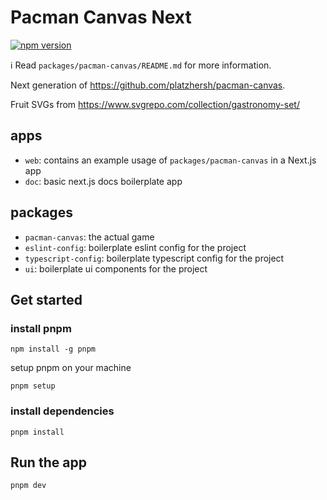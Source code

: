 # Pacman Canvas Next

[![npm version](https://badgen.net/npm/v/@platzh1rsch/pacman-canvas)](https://www.npmjs.com/package/@platzh1rsch/pacman-canvas)

ℹ️ Read `packages/pacman-canvas/README.md` for more information.

Next generation of https://github.com/platzhersh/pacman-canvas.

Fruit SVGs from https://www.svgrepo.com/collection/gastronomy-set/

## apps

- `web`: contains an example usage of `packages/pacman-canvas` in a Next.js app
- `doc`: basic next.js docs boilerplate app

## packages

- `pacman-canvas`: the actual game
- `eslint-config`: boilerplate eslint config for the project
- `typescript-config`: boilerplate typescript config for the project
- `ui`: boilerplate ui components for the project


## Get started

### install pnpm

```shell
npm install -g pnpm
```

setup pnpm on your machine

```shell
pnpm setup
```

### install dependencies

```shell
pnpm install
```

## Run the app

```sh
pnpm dev
```